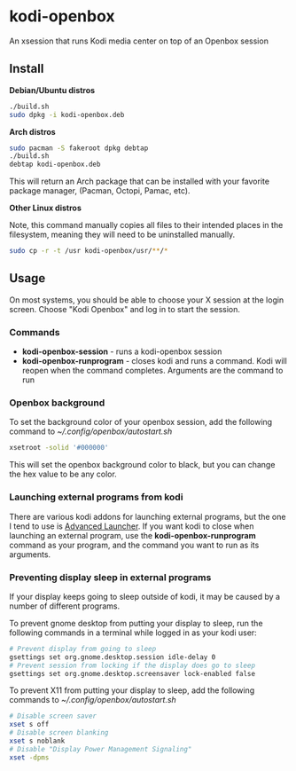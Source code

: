 # kodi-openbox
An xsession that runs Kodi media center on top of an Openbox session

## Install

**Debian/Ubuntu distros**

```bash
./build.sh
sudo dpkg -i kodi-openbox.deb
```

**Arch distros**

```bash
sudo pacman -S fakeroot dpkg debtap
./build.sh
debtap kodi-openbox.deb
```

This will return an Arch package that can be installed with your favorite package manager, (Pacman, Octopi, Pamac, etc).


**Other Linux distros**

Note, this command manually copies all files to their intended places in the filesystem, meaning they will need to be uninstalled manually.

```bash
sudo cp -r -t /usr kodi-openbox/usr/**/*
```

## Usage

On most systems, you should be able to choose your X session at the login screen. Choose "Kodi Openbox" and log in to start the session.

### Commands

* **kodi-openbox-session** - runs a kodi-openbox session
* **kodi-openbox-runprogram** - closes kodi and runs a command. Kodi will reopen when the command completes. Arguments are the command to run

### Openbox background
To set the background color of your openbox session, add the following command to *~/.config/openbox/autostart.sh*
``` bash
xsetroot -solid '#000000'
```
This will set the openbox background color to black, but you can change the hex value to be any color.

### Launching external programs from kodi
There are various kodi addons for launching external programs, but the one I tend to use is [Advanced Launcher](http://kodi.wiki/view/Add-on:Advanced_Launcher). If you want kodi to close when launching an external program, use the **kodi-openbox-runprogram** command as your program, and the command you want to run as its arguments.

### Preventing display sleep in external programs
If your display keeps going to sleep outside of kodi, it may be caused by a number of different programs.

To prevent gnome desktop from putting your display to sleep, run the following commands in a terminal while logged in as your kodi user:
``` bash
# Prevent display from going to sleep
gsettings set org.gnome.desktop.session idle-delay 0
# Prevent session from locking if the display does go to sleep
gsettings set org.gnome.desktop.screensaver lock-enabled false
```
To prevent X11 from putting your display to sleep, add the following commands to *~/.config/openbox/autostart.sh*
``` bash
# Disable screen saver
xset s off
# Disable screen blanking
xset s noblank
# Disable "Display Power Management Signaling"
xset -dpms
```
